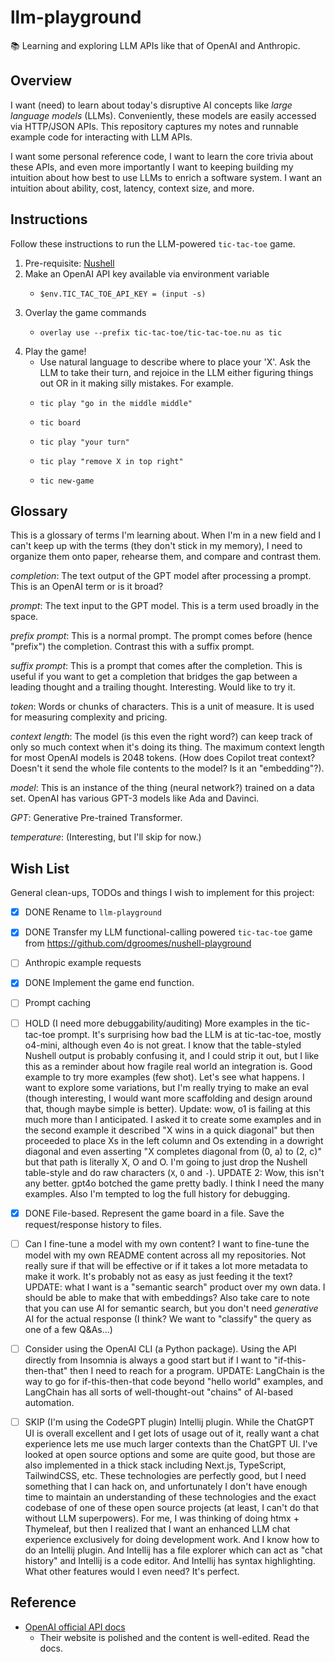 # llm-playground

📚 Learning and exploring LLM APIs like that of OpenAI and Anthropic.


## Overview

I want (need) to learn about today's disruptive AI concepts like *large language models* (LLMs). Conveniently, these
models are easily accessed via HTTP/JSON APIs. This repository captures my notes and runnable example code for
interacting with LLM APIs.

I want some personal reference code, I want to learn the core trivia about these APIs, and even more importantly I want
to keeping building my intuition about how best to use LLMs to enrich a software system. I want an intuition about
ability, cost, latency, context size, and more.


## Instructions

Follow these instructions to run the LLM-powered `tic-tac-toe` game.

1. Pre-requisite: [Nushell](https://github.com/nushell/nushell)
2. Make an OpenAI API key available via environment variable
    * ```nushell
      $env.TIC_TAC_TOE_API_KEY = (input -s)
      ```
3. Overlay the game commands
    * ```nushell
      overlay use --prefix tic-tac-toe/tic-tac-toe.nu as tic
      ```
4. Play the game!
    * Use natural language to describe where to place your 'X'. Ask the LLM to take their turn, and rejoice in the LLM
      either figuring things out OR in it making silly mistakes. For example.
    * ```nushell
      tic play "go in the middle middle"
      ```
    * ```nushell
      tic board
      ```
    * ```nushell
      tic play "your turn"
      ```
    * ```nushell
      tic play "remove X in top right"
      ```
    * ```nushell
      tic new-game
      ```


## Glossary

This is a glossary of terms I'm learning about. When I'm in a new field and I can't keep up with the terms (they don't
stick in my memory), I need to organize them onto paper, rehearse them, and compare and contrast them.

*completion*: The text output of the GPT model after processing a prompt. This is an OpenAI term or is it broad?

*prompt*: The text input to the GPT model. This is a term used broadly in the space. 

*prefix prompt*: This is a normal prompt. The prompt comes before (hence "prefix") the completion. Contrast this with
a suffix prompt.

*suffix prompt*: This is a prompt that comes after the completion. This is useful if you want to get a completion that
bridges the gap between a leading thought and a trailing thought. Interesting. Would like to try it.

*token*: Words or chunks of characters. This is a unit of measure. It is used for measuring complexity and pricing.

*context length*: The model (is this even the right word?) can keep track of only so much context when it's doing its thing.
The maximum context length for most OpenAI models is 2048 tokens. (How does Copilot treat context? Doesn't it send the
whole file contents to the model? Is it an "embedding"?).

*model*: This is an instance of the thing (neural network?) trained on a data set. OpenAI has various GPT-3 models like Ada
and Davinci.

*GPT*: Generative Pre-trained Transformer.

*temperature*: (Interesting, but I'll skip for now.)


## Wish List

General clean-ups, TODOs and things I wish to implement for this project:

* [x] DONE Rename to `llm-playground`
* [x] DONE Transfer my LLM functional-calling powered `tic-tac-toe` game from <https://github.com/dgroomes/nushell-playground>
* [ ] Anthropic example requests
* [x] DONE Implement the game end function.
* [ ] Prompt caching
* [ ] HOLD (I need more debuggability/auditing) More examples in the tic-tac-toe prompt. It's surprising how bad the LLM is at tic-tac-toe, mostly o4-mini,
  although even 4o is not great. I know that the table-styled Nushell output is probably confusing it, and I could
  strip it out, but I like this as a reminder about how fragile real world an integration is. Good example to try more
  examples (few shot). Let's see what happens. I want to explore some variations, but I'm really trying to make an
  eval (though interesting, I would want more scaffolding and design around that, though maybe simple is better). Update:
  wow, o1 is failing at this much more than I anticipated. I asked it to create some examples and in the second example
  it described "X wins in a quick diagonal" but then proceeded to place Xs in the left column and Os extending in a dowright
  diagonal and even asserting "X completes diagonal from (0, a) to (2, c)" but that path is literally X, O and O. I'm
  going to just drop the Nushell table-style and do raw characters (`X`, `O` and `-`). UPDATE 2: Wow, this isn't any better.
  gpt4o botched the game pretty badly. I think I need the many examples. Also I'm tempted to log the full history for
  debugging.
* [x] DONE File-based. Represent the game board in a file. Save the request/response history to files.
* [ ] Can I fine-tune a model with my own content? I want to fine-tune the model with my own README content across all
  my repositories. Not really sure if that will be effective or if it takes a lot more metadata to make it work. It's
  probably not as easy as just feeding it the text? UPDATE: what I want is a "semantic search" product over my own data.
  I should be able to make that with embeddings? Also take care to note that you can use AI for semantic search, but you
  don't need *generative* AI for the actual response (I think? We want to "classify" the query as one of a few Q&As...)
* [ ] Consider using the OpenAI CLI (a Python package). Using the API directly from Insomnia is always a good start but
  if I want to "if-this-then-that" then I need to reach for a program. UPDATE: LangChain is the way to go for if-this-then-that
  code beyond "hello world" examples, and LangChain has all sorts of well-thought-out "chains" of AI-based automation.
* [ ] SKIP (I'm using the CodeGPT plugin) Intellij plugin. While the ChatGPT UI is overall excellent and I get lots of usage out of it, really want a chat
  experience lets me use much larger contexts than the ChatGPT UI. I've looked at open source options and some are quite
  good, but those are also implemented in a thick stack including Next.js, TypeScript, TailwindCSS, etc. These technologies
  are perfectly good, but I need something that I can hack on, and unfortunately I don't have enough time to maintain an
  understanding of these technologies and the exact codebase of one of these open source projects (at least, I can't do
  that without LLM superpowers). For me, I was thinking of doing htmx + Thymeleaf, but then I realized that I want an
  enhanced LLM chat experience exclusively for doing development work. And I know how to do an Intellij plugin. And
  Intellij has a file explorer which can act as "chat history" and Intellij is a code editor. And Intellij has syntax
  highlighting. What other features would I even need? It's perfect.


## Reference

* [OpenAI official API docs](https://beta.openai.com/docs/introduction)
  * Their website is polished and the content is well-edited. Read the docs.
